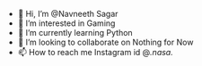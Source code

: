 - 👋 Hi, I’m @Navneeth Sagar
- 👀 I’m interested in Gaming
- 🌱 I’m currently learning Python
- 💞️ I’m looking to collaborate on Nothing for Now
- 📫 How to reach me Instagram id @_._nasa_._

<!---
NASA-0007/NASA-0007 is a ✨ special ✨ repository because its `README.md` (this file) appears on your GitHub profile.
You can click the Preview link to take a look at your changes.
--->
